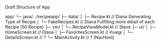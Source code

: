 Draft Structure of App

app/
 └─ java/.../recipeapp/
     ├─ data/
     │   ├─ Recipe.kt              // Diana Generating Type of Recipe
     │   └─ FakeRecipes.kt        // Diana Fulfilling more detail of each Recipe (50 Recipe)
     ├─ vm/
     │   └─ RecipeViewModel.kt // Steve
     ├─ ui/
     │   ├─ HomeScreen.kt         // Diana 
     │   ├─ FavoritesScreen.kt    // ihuegi
     │   └─ DetailsScreen.kt      // ?
     └─ MainActivity.kt           // ? (NavHost)
